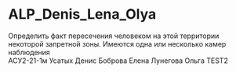 # ALP_Denis_Lena_Olya
Определить факт пересечения человеком на этой территории некоторой запретной зоны. Имеются одна или несколько камер наблюдения  
АСУ2-21-1м  Усатых Денис
Боброва Елена
Лунегова Ольга
TEST2